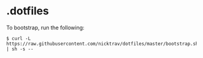 # .dotfiles

To bootstrap, run the following:

```
$ curl -L https://raw.githubusercontent.com/nicktrav/dotfiles/master/bootstrap.sh | sh -s --
```
